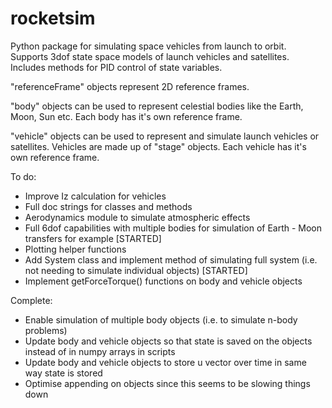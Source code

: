 # rocketsim
Python package for simulating space vehicles from launch to orbit. Supports 3dof state space models of launch vehicles and satellites. Includes methods for PID control of state variables.

"referenceFrame" objects represent 2D reference frames.

"body" objects can be used to represent celestial bodies like the Earth, Moon, Sun etc. Each body has it's own reference frame.

"vehicle" objects can be used to represent and simulate launch vehicles or satellites. Vehicles are made up of "stage" objects. Each vehicle has it's own reference frame.

To do:
- Improve Iz calculation for vehicles
- Full doc strings for classes and methods
- Aerodynamics module to simulate atmospheric effects
- Full 6dof capabilities with multiple bodies for simulation of Earth - Moon transfers for example [STARTED]
- Plotting helper functions
- Add System class and implement method of simulating full system (i.e. not needing to simulate individual objects) [STARTED]
- Implement getForceTorque() functions on body and vehicle objects

Complete:
- Enable simulation of multiple body objects (i.e. to simulate n-body problems)
- Update body and vehicle objects so that state is saved on the objects instead of in numpy arrays in scripts
- Update body and vehicle objects to store u vector over time in same way state is stored
- Optimise appending on objects since this seems to be slowing things down
